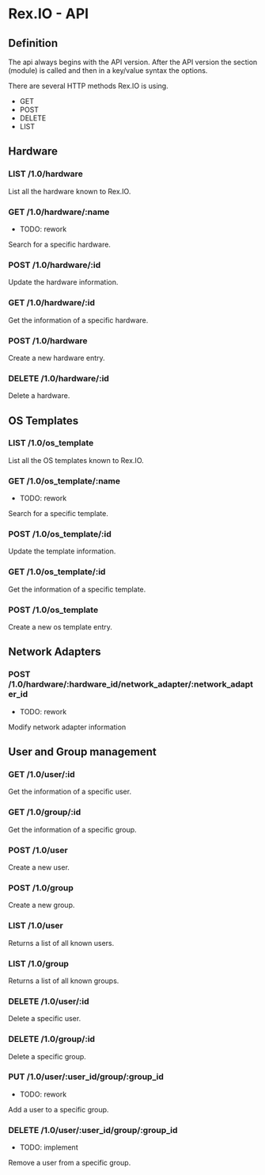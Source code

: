 # Rex.IO - API

## Definition

The api always begins with the API version. After the API version the section (module) is called and then in a key/value syntax the options.

There are several HTTP methods Rex.IO is using.

* GET
* POST
* DELETE
* LIST


## Hardware

### LIST /1.0/hardware

List all the hardware known to Rex.IO.

 

### GET /1.0/hardware/:name

* TODO: rework

Search for a specific hardware.

### POST /1.0/hardware/:id

Update the hardware information.

### GET /1.0/hardware/:id

Get the information of a specific hardware.

### POST /1.0/hardware

Create a new hardware entry.

### DELETE /1.0/hardware/:id

Delete a hardware.


## OS Templates

### LIST /1.0/os_template

List all the OS templates known to Rex.IO.

### GET /1.0/os_template/:name

* TODO: rework

Search for a specific template.

### POST /1.0/os_template/:id

Update the template information.

### GET /1.0/os_template/:id

Get the information of a specific template.

### POST /1.0/os_template

Create a new os template entry.

## Network Adapters

### POST /1.0/hardware/:hardware_id/network_adapter/:network_adapter_id

* TODO: rework

Modify network adapter information


## User and Group management

### GET /1.0/user/:id

Get the information of a specific user.

### GET /1.0/group/:id

Get the information of a specific group.

### POST /1.0/user

Create a new user.

### POST /1.0/group

Create a new group.

### LIST /1.0/user

Returns a list of all known users.

### LIST /1.0/group

Returns a list of all known groups.


### DELETE /1.0/user/:id

Delete a specific user.

### DELETE /1.0/group/:id

Delete a specific group.

### PUT /1.0/user/:user_id/group/:group_id

* TODO: rework

Add a user to a specific group.

### DELETE /1.0/user/:user_id/group/:group_id

* TODO: implement

Remove a user from a specific group.


